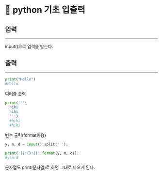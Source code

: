 # 📖 python 기초 입출력
<p>

## 입력
---------
input()으로 입력을 받는다.


## 출력
------------
```py
print("Hello")
#Hello
```
여러줄 출력
```py
print('''\
  hihi
  hihi
  ''')
  #hihi
  #hihi
```
변수 출력(format이용)
```py
y, m, d = input().split(' ');

print('{}:{}:{}'.format(y, m, d));
#y:m:d
```
문자열도 print(문자열)로 하면 그대로 나오게 된다.
